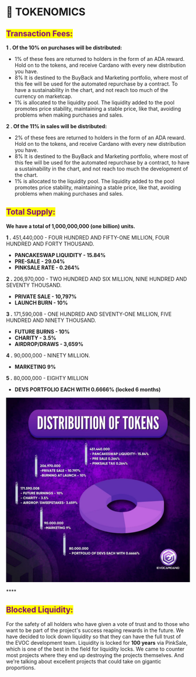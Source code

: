 # 🎯 TOKENOMICS

## <mark style="color:purple;">Transaction Fees:</mark>

**1 .  Of the 10% on purchases will be distributed:**

* 1% of these fees are returned to holders in the form of an ADA reward. Hold on to the tokens, and receive Cardano with every new distribution you have.
* 8% It is destined to the BuyBack and Marketing portfolio, where most of this fee will be used for the automated repurchase by a contract. To have a sustainability in the chart, and not reach too much of the currency on marketcap.
* &#x20;1% is allocated to the liquidity pool. The liquidity added to the pool promotes price stability, maintaining a stable price, like that, avoiding problems when making purchases and sales.

**2 .  Of the 11% in sales will be distributed:**

* 2% of these fees are returned to holders in the form of an ADA reward. Hold on to the tokens, and receive Cardano with every new distribution you have.
* 8% It is destined to the BuyBack and Marketing portfolio, where most of this fee will be used for the automated repurchase by a contract, to have a sustainability in the chart, and not reach too much the development of the chart.
* &#x20;1% is allocated to the liquidity pool. The liquidity added to the pool promotes price stability, maintaining a stable price, like that, avoiding problems when making purchases and sales.

## <mark style="color:purple;">Total Supply:</mark>

**We have a total of 1,000,000,000 (one billion) units.**

**1 .**  451,440,000 - FOUR HUNDRED AND FIFTY-ONE MILLION, FOUR HUNDRED AND FORTY THOUSAND.

* **PANCAKESWAP LIQUIDITY - 15.84%**
* **PRE-SALE - 29.04%**
* **PINKSALE RATE - 0.264%**                                              &#x20;

**2 .** 206,970,000 - TWO HUNDRED AND SIX MILLION, NINE HUNDRED AND SEVENTY THOUSAND.

* **PRIVATE SALE - 10,797%**
* **LAUNCH BURN - 10%**

**3 .** 171,590,008 - ONE HUNDRED AND SEVENTY-ONE MILLION, FIVE HUNDRED AND NINETY THOUSAND.

* **FUTURE BURNS - 10%**
* **CHARITY - 3.5%**
* **AIRDROP/DRAWS - 3,659%**

**4 .** 90,000,000 - NINETY MILLION.

* **MARKETING 9%**

**5 .**  80,000,000 - EIGHTY MILLION

* **DEVS PORTFOLIO EACH WITH 0.6666% (locked 6 months)**

![](.gitbook/assets/photo1647910884.jpeg)

&#x20;****&#x20;

## <mark style="color:purple;">Blocked Liquidity:</mark>

For the safety of all holders who have given a vote of trust and to those who want to be part of the project's success reaping rewards in the future. We have decided to lock down liquidity so that they can have the full trust of the EVOC development team. Liquidity is locked for **100 years** via PinkSale, which is one of the best in the field for liquidity locks. We came to counter most projects where they end up destroying the projects themselves. And we're talking about excellent projects that could take on gigantic proportions.

